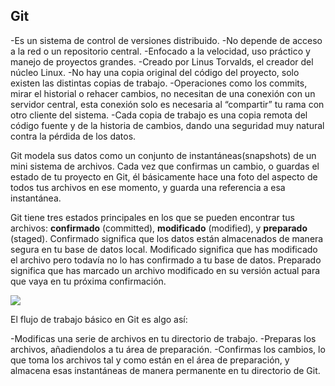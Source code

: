 <h2>Git</h2>
-Es un sistema de control de versiones distribuido. 
-No depende de acceso a la red o un repositorio  central. 
-Enfocado a la velocidad, uso práctico y manejo de  proyectos grandes.
-Creado por Linus Torvalds, el creador del núcleo  Linux.
-No hay una copia original del código del proyecto, solo existen las distintas copias de trabajo. 
-Operaciones como los commits, mirar el historial o rehacer cambios, no necesitan de una conexión con un servidor central, esta conexión solo es necesaria al “compartir” tu rama con otro cliente del sistema. 
-Cada copia de trabajo es una copia remota del código fuente y de la historia de cambios, dando una seguridad muy natural contra la pérdida de los datos.

Git modela sus datos como un conjunto de instantáneas(snapshots) de un mini sistema de archivos. Cada vez que confirmas un cambio, o guardas el estado de tu proyecto en Git, él básicamente hace una foto del aspecto de todos tus archivos en ese momento, y guarda una referencia a esa instantánea.

Git tiene tres estados principales en los que se pueden encontrar tus archivos: <b>confirmado</b> (committed), <b>modificado</b> (modified), y <b>preparado</b> (staged). Confirmado significa que los datos están almacenados de manera segura en tu base de datos local. Modificado significa que has modificado el archivo pero todavía no lo has confirmado a tu base de datos. Preparado significa que has marcado un archivo modificado en su versión actual para que vaya en tu próxima confirmación.

<img src="https://git-scm.com/figures/18333fig0106-tn.png">

El flujo de trabajo básico en Git es algo así:

-Modificas una serie de archivos en tu directorio de trabajo.
-Preparas los archivos, añadiendolos a tu área de preparación.
-Confirmas los cambios, lo que toma los archivos tal y como están en el área de preparación, y almacena esas instantáneas de manera permanente en tu directorio de Git.

